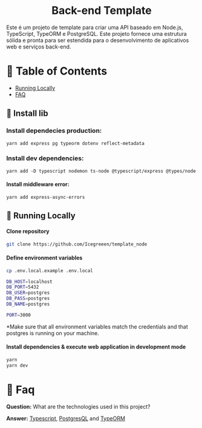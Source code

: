 <h1 align="center">
    Back-end Template 
</h1>

Este é um projeto de template para criar uma API baseado em Node.js, TypeScript, TypeORM e PostgreSQL. Este projeto fornece uma estrutura sólida e pronta para ser estendida para o desenvolvimento de aplicativos web e serviços back-end.
                      
# :pushpin: Table of Contents

* [Running Locally](#construction_worker-running-locally)
* [FAQ](#postbox-faq)

## :construction_worker: Install lib

### Install dependecies production:

``` 
yarn add express pg typeorm dotenv reflect-metadata
```

### Install dev dependencies:

```
yarn add -D typescript nodemon ts-node @typescript/express @types/node
```

#### Install middleware error:

```
yarn add express-async-errors
```

## :construction_worker: Running Locally

#### Clone repository
```bash
git clone https://github.com/Icegreeen/template_node
```

#### Define environment variables
```bash
cp .env.local.example .env.local

DB_HOST=localhost
DB_PORT=5432
DB_USER=postgres
DB_PASS=postgres
DB_NAME=postgres

PORT=3000
```
*Make sure that all environment variables match the credentials and that postgres is running on your machine.

#### Install dependencies & execute web application in development mode
```bash
yarn
yarn dev
```

# :postbox: Faq

**Question:** What are the technologies used in this project?

**Answer:** [Typescript](), [PostgresQL](https://www.postgresql.org/) and [TypeORM](https://typeorm.io/)